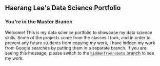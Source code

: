 ## Haerang Lee's Data Science Portfolio 

### You're in the Master Branch

Welcome! This is my data science portfolio to showcase my data science skills. Some of the projects come from the classes I took, and in order to prevent any future students from copying my work, I have hidden my work from Google searches by putting them in a separate branch. If you are seeing this message, please switch to the [`hiddenfromrobots` branch](https://github.com/haerangl/ds-portfolio/tree/hiddenfromrobots) to see my work. 
